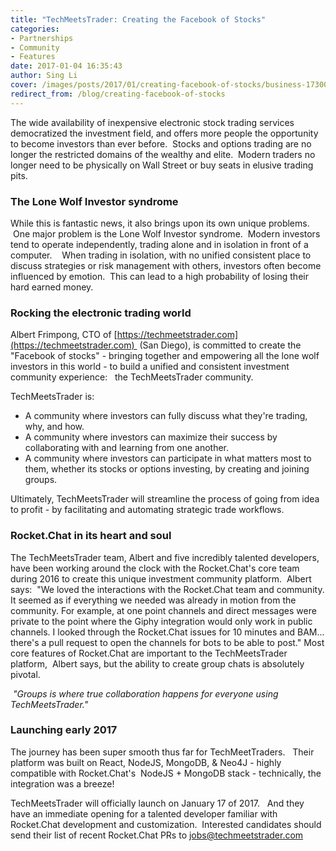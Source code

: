 ```yaml
---
title: "TechMeetsTrader: Creating the Facebook of Stocks"
categories:
- Partnerships
- Community
- Features
date: 2017-01-04 16:35:43
author: Sing Li
cover: /images/posts/2017/01/creating-facebook-of-stocks/business-1730089_1920.jpg
redirect_from: /blog/creating-facebook-of-stocks
---
```


The wide availability of inexpensive electronic stock trading services democratized the investment field, and offers more people the opportunity to become investors than ever before.  Stocks and options trading are no longer the restricted domains of the wealthy and elite.  Modern traders no longer need to be physically on Wall Street or buy seats in elusive trading pits.  

### The Lone Wolf Investor syndrome

While this is fantastic news, it also brings upon its own unique problems.  One major problem is the Lone Wolf Investor syndrome.  Modern investors tend to operate independently, trading alone and in isolation in front of a computer.    When trading in isolation, with no unified consistent place to discuss strategies or risk management with others, investors often become influenced by emotion.  This can lead to a high probability of losing their hard earned money. 

### Rocking the electronic trading world

Albert Frimpong, CTO of [https://techmeetstrader.com](https://techmeetstrader.com)  (San Diego), is committed to create the "Facebook of stocks" - bringing together and empowering all the lone wolf investors in this world - to build a unified and consistent investment community experience:   the TechMeetsTrader community. 

TechMeetsTrader is: 

- A community where investors can fully discuss what they're trading, why, and how.  
- A community where investors can maximize their success by collaborating with and learning from one another.    
- A community where investors can participate in what matters most to them, whether its stocks or options investing, by creating and joining groups.    

Ultimately, TechMeetsTrader will streamline the process of going from idea to profit - by facilitating and automating strategic trade workflows.  

### Rocket.Chat in its heart and soul

The TechMeetsTrader team, Albert and five incredibly talented developers, have been working around the clock with the Rocket.Chat's core team during 2016 to create this unique investment community platform.  Albert says:  "We loved the interactions with the Rocket.Chat team and community. It seemed as if everything we needed was already in motion from the community. For example, at one point channels and direct messages were private to the point where the Giphy integration would only work in public channels. I looked through the Rocket.Chat issues for 10 minutes and BAM... there's a pull request to open the channels for bots to be able to post." Most core features of Rocket.Chat are important to the TechMeetsTrader platform,  Albert says, but the ability to create group chats is absolutely pivotal. 

 _"Groups is where true collaboration happens for everyone using TechMeetsTrader."_ 

### Launching early 2017

The journey has been super smooth thus far for TechMeetTraders.   Their platform was built on React, NodeJS, MongoDB, & Neo4J - highly compatible with Rocket.Chat's  NodeJS + MongoDB stack - technically, the integration was a breeze! 

TechMeetsTrader will officially launch on January 17 of 2017.   And they have an immediate opening for a talented developer familiar with Rocket.Chat development and customization.  Interested candidates should send their list of recent Rocket.Chat PRs to [jobs@techmeetstrader.com](mailto:jobs@techmeetstrader.com) 
